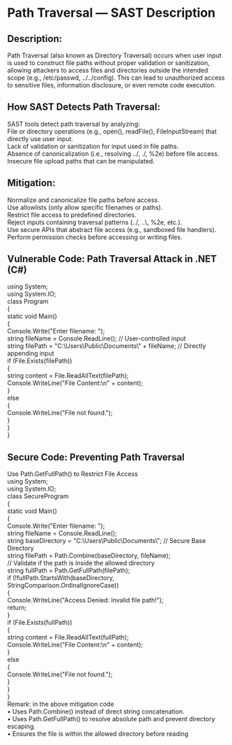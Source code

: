 # Path Traversal — SAST Description
## Description:
Path Traversal (also known as Directory Traversal) occurs when user input is used to construct file paths without proper validation or sanitization, allowing attackers to access files and directories outside the intended scope (e.g., /etc/passwd, ../../config). This can lead to unauthorized access to sensitive files, information disclosure, or even remote code execution.

## How SAST Detects Path Traversal:
SAST tools detect path traversal by analyzing:\
File or directory operations (e.g., open(), readFile(), FileInputStream) that directly use user input.\
Lack of validation or sanitization for input used in file paths.\
Absence of canonicalization (i.e., resolving ../, ./, %2e) before file access.\
Insecure file upload paths that can be manipulated.

## Mitigation:
Normalize and canonicalize file paths before access.\
Use allowlists (only allow specific filenames or paths).\
Restrict file access to predefined directories.\
Reject inputs containing traversal patterns (../, ..\\, %2e, etc.).\
Use secure APIs that abstract file access (e.g., sandboxed file handlers).\
Perform permission checks before accessing or writing files.

## Vulnerable Code: Path Traversal Attack in .NET (C#)
using System;\
using System.IO;\
class Program\
{\
 static void Main()\
 {\
 Console.Write("Enter filename: ");\
 string fileName = Console.ReadLine(); // User-controlled input\
 string filePath = "C:\\Users\\Public\\Documents\\" + fileName; // Directly appending input\
 if (File.Exists(filePath))\
 {\
 string content = File.ReadAllText(filePath);\
 Console.WriteLine("File Content:\n" + content);\
 }\
 else\
 {\
 Console.WriteLine("File not found.");\
 }\
 }\
}
## Secure Code: Preventing Path Traversal
Use Path.GetFullPath() to Restrict File Access \
using System;\
using System.IO;\
class SecureProgram\
{\
 static void Main()\
 {\
 Console.Write("Enter filename: ");\
 string fileName = Console.ReadLine();\
 string baseDirectory = "C:\\Users\\Public\\Documents\\"; // Secure Base Directory\
 string filePath = Path.Combine(baseDirectory, fileName);\
 // Validate if the path is inside the allowed directory\
 string fullPath = Path.GetFullPath(filePath);\
 if (!fullPath.StartsWith(baseDirectory, StringComparison.OrdinalIgnoreCase))\
 {\
 Console.WriteLine("Access Denied: Invalid file path!");\
 return;\
 }\
 if (File.Exists(fullPath))\
 {\
 string content = File.ReadAllText(fullPath);\
 Console.WriteLine("File Content:\n" + content);\
 }\
 else\
 {\
 Console.WriteLine("File not found.");\
 }\
 }\
}\
Remark: in the above mitigation code\
• Uses Path.Combine() instead of direct string concatenation.\
• Uses Path.GetFullPath() to resolve absolute path and prevent directory escaping.\
• Ensures the file is within the allowed directory before reading